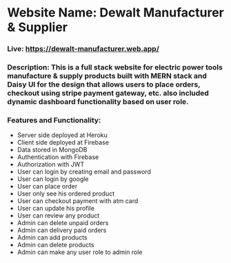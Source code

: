 # Website Name: Dewalt Manufacturer & Supplier

### Live: https://dewalt-manufacturer.web.app/

### Description: This is a full stack website for electric power tools manufacture & supply products built with MERN stack and Daisy UI for the design that allows users to place orders, checkout using stripe payment gateway, etc. also included dynamic dashboard functionality based on user role.

### Features and Functionality:

- Server side deployed at Heroku
- Client side deployed at Firebase
- Data stored in MongoDB
- Authentication with Firebase
- Authorization with JWT
- User can login by creating email and password
- User can login by google
- User can place order
- User only see his ordered product
- User can checkout payment with atm card
- User can update his profile
- User can review any product
- Admin can delete unpaid orders
- Admin can delivery paid orders
- Admin can add products
- Admin can delete products
- Admin can make any user role to admin role
